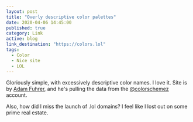 ```yaml
---
layout: post
title: "Overly descriptive color palettes"
date: 2020-04-06 14:45:00
published: true
category: Link
active: blog
link_destination: "https://colors.lol"
tags:
  - Color
  - Nice site
  - LOL
---
```


Gloriously simple, with excessively descriptive color names. I love it. Site is by [Adam Fuhrer](https://adamfuhrer.com), and he's pulling the data from the [@colorschemez](https://twitter.com/colorschemez) account.

Also, how did I miss the launch of .lol domains? I feel like I lost out on some prime real estate.
